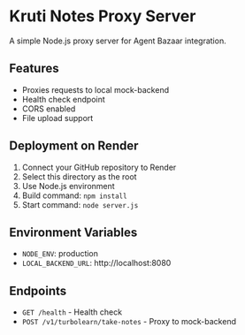 # Kruti Notes Proxy Server

A simple Node.js proxy server for Agent Bazaar integration.

## Features
- Proxies requests to local mock-backend
- Health check endpoint
- CORS enabled
- File upload support

## Deployment on Render

1. Connect your GitHub repository to Render
2. Select this directory as the root
3. Use Node.js environment
4. Build command: `npm install`
5. Start command: `node server.js`

## Environment Variables
- `NODE_ENV`: production
- `LOCAL_BACKEND_URL`: http://localhost:8080

## Endpoints
- `GET /health` - Health check
- `POST /v1/turbolearn/take-notes` - Proxy to mock-backend
